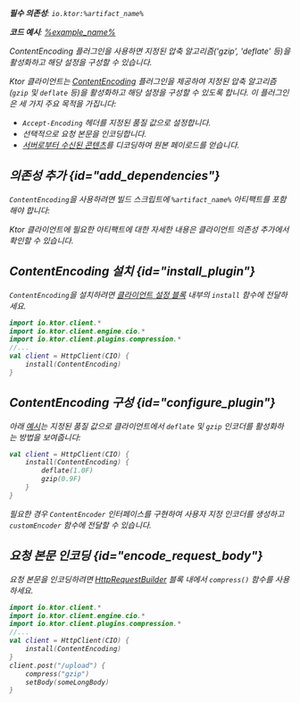 [//]: # (title: 콘텐츠 인코딩)

<primary-label ref="client-plugin"/>

<var name="artifact_name" value="ktor-client-encoding"/>

<tldr>
<p>
<b>필수 의존성</b>: <code>io.ktor:%artifact_name%</code>
</p>
<var name="example_name" value="client-content-encoding"/>
<p>
    <b>코드 예시</b>:
    <a href="https://github.com/ktorio/ktor-documentation/tree/%ktor_version%/codeSnippets/snippets/%example_name%">
        %example_name%
    </a>
</p>
</tldr>

<link-summary>
ContentEncoding 플러그인을 사용하면 지정된 압축 알고리즘('gzip', 'deflate' 등)을 활성화하고 해당 설정을 구성할 수 있습니다.
</link-summary>

Ktor 클라이언트는 [ContentEncoding](https://api.ktor.io/ktor-client-encoding/io.ktor.client.plugins.compression/-content-encoding) 플러그인을 제공하여 지정된 압축 알고리즘(`gzip` 및 `deflate` 등)을 활성화하고 해당 설정을 구성할 수 있도록 합니다. 이 플러그인은 세 가지 주요 목적을 가집니다:
* `Accept-Encoding` 헤더를 지정된 품질 값으로 설정합니다.
* 선택적으로 요청 본문을 인코딩합니다.
* [서버로부터 수신된 콘텐츠](client-responses.md#body)를 디코딩하여 원본 페이로드를 얻습니다.

## 의존성 추가 {id="add_dependencies"}
`ContentEncoding`을 사용하려면 빌드 스크립트에 `%artifact_name%` 아티팩트를 포함해야 합니다:

<Tabs group="languages">
    <TabItem title="Gradle (Kotlin)" group-key="kotlin">
        <code-block lang="Kotlin" code="            implementation(&quot;io.ktor:%artifact_name%:$ktor_version&quot;)"/>
    </TabItem>
    <TabItem title="Gradle (Groovy)" group-key="groovy">
        <code-block lang="Groovy" code="            implementation &quot;io.ktor:%artifact_name%:$ktor_version&quot;"/>
    </TabItem>
    <TabItem title="Maven" group-key="maven">
        <code-block lang="XML" code="            &lt;dependency&gt;&#10;                &lt;groupId&gt;io.ktor&lt;/groupId&gt;&#10;                &lt;artifactId&gt;%artifact_name%-jvm&lt;/artifactId&gt;&#10;                &lt;version&gt;${ktor_version}&lt;/version&gt;&#10;            &lt;/dependency&gt;"/>
    </TabItem>
</Tabs>
<p>
    Ktor 클라이언트에 필요한 아티팩트에 대한 자세한 내용은 <Links href="/ktor/client-dependencies" summary="기존 프로젝트에 클라이언트 의존성을 추가하는 방법을 알아보세요.">클라이언트 의존성 추가</Links>에서 확인할 수 있습니다.
</p>

## ContentEncoding 설치 {id="install_plugin"}
`ContentEncoding`을 설치하려면 [클라이언트 설정 블록](client-create-and-configure.md#configure-client) 내부의 `install` 함수에 전달하세요.
```kotlin
import io.ktor.client.*
import io.ktor.client.engine.cio.*
import io.ktor.client.plugins.compression.*
//...
val client = HttpClient(CIO) {
    install(ContentEncoding)
}
```

## ContentEncoding 구성 {id="configure_plugin"}
아래 [예시](https://github.com/ktorio/ktor-documentation/tree/%ktor_version%/codeSnippets/snippets/client-content-encoding)는 지정된 품질 값으로 클라이언트에서 `deflate` 및 `gzip` 인코더를 활성화하는 방법을 보여줍니다:

```kotlin
val client = HttpClient(CIO) {
    install(ContentEncoding) {
        deflate(1.0F)
        gzip(0.9F)
    }
}
```

필요한 경우 `ContentEncoder` 인터페이스를 구현하여 사용자 지정 인코더를 생성하고 `customEncoder` 함수에 전달할 수 있습니다.

## 요청 본문 인코딩 {id="encode_request_body"}
요청 본문을 인코딩하려면 [HttpRequestBuilder](https://api.ktor.io/ktor-client/ktor-client-core/io.ktor.client.request/-http-request-builder/index.html) 블록 내에서 `compress()` 함수를 사용하세요.
```kotlin
import io.ktor.client.*
import io.ktor.client.engine.cio.*
import io.ktor.client.plugins.compression.*
//...
val client = HttpClient(CIO) {
    install(ContentEncoding)
}
client.post("/upload") {
    compress("gzip")
    setBody(someLongBody)
}